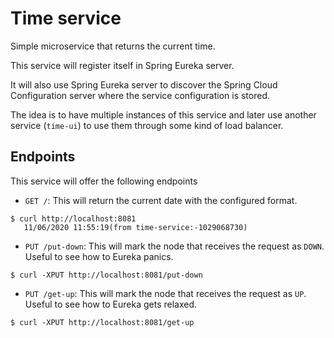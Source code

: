 # Time service
Simple microservice that returns the current time.

This service will register itself in Spring Eureka server.

It will also use Spring Eureka server to discover the Spring Cloud Configuration server where the service configuration
is stored.

The idea is to have multiple instances of this service and later use another service (`time-ui`) to use them through
some kind of load balancer.

## Endpoints

This service will offer the following endpoints

* `GET /`: This will return the current date with the configured format.
```
$ curl http://localhost:8081
   11/06/2020 11:55:19(from time-service:-1029068730)
```

* `PUT /put-down`: This will mark the node that receives the request as `DOWN`. Useful to see how to Eureka panics.
```
$ curl -XPUT http://localhost:8081/put-down
```

* `PUT /get-up`: This will mark the node that receives the request as `UP`. Useful to see how to Eureka gets relaxed.
```
$ curl -XPUT http://localhost:8081/get-up
```
